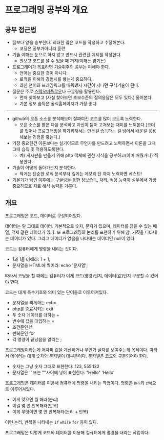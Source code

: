 # 프로그래밍 공부와 개요  

## 공부 접근법

- 질보다 양을 승부한다. 최대한 많은 코드를 작성하고 수정해본다.
  - 코딩은 공부가아니라 훈련 
- 기술 이해는 눈으로 하지 않고 반드시 관련된 예제를 작성한다. 
  - 안보고 코드를 쓸 수 있을 때 까지(이해든 암기든)
- 프로그래머가 목표라면 기술위주의 공부는 피해야 한다.
  - 언어는 중요한 것이 아니다.
  - 로직을 이해와 경험치를 쌓는게 중요하다.
  - 최신 언어와 프레임워크를 배워봤자 시간이 지나면 구식기술이 된다.
- 질문은 주로 [스텍오버플로우](https://stackoverflow.com/])나 구글링을 활용한다. 
  - 먼저 찾아보고 (사실 찾아보면 초보수준의 질의응답은 모두 있다.) 물어본다.
  - 기본 정보 습득은 공식홈페이지가 가장 좋다.
---
- github의 오픈 소스를 분석해보며 잘짜여진 코드를 많이 보도록 노력한다.
  - 오픈 소스를 받은 다음 분석하고 자신이 뜯어 고쳐보는 재미를 느껴본다.(코더를 벗어나 프로그래밍을 하기위해서는 만든걸 습득하는 걸 넘어서 배운걸 응용해보는 경험을 쌓는다.)
- 가장 중요한건 이론보다는 실기이므로 무언가를 만드려고 노력하면서 이론을 그때 그때 습득 및 적용하도록한다.
  - 예) 게시판을 만들기 위해 php 객체에 관한 지식을 공부하고(이미 배웠거나) 적용한다. 
- 기술이 어떻게 돌아가는지 분석한다.
  - 작게는 단순한 로직 분석부터 깊게는 메모리 단 까지 노력하면 베스트!
- 기본기가 닦인 이후에는 구글링을 통한 정보습득, 처리, 적용 능력이 실무에서 가장 중요하므로 자료 해석 능력을 기른다.

## 개요

프로그래밍은 코드, 데이터로 구성되어있다.

데이터는 말 그대로 데이터. 기본적으로 숫자, 문자가 있으며, 데이터를 담을 수 있는 배열, 객체 같은 데이터가 있다.
또 프로그래밍의 논리를 표현하기 위해 참, 거짓을 나타내는 데이터가 있다.
그리고 데이터가 없음을 나타내는 데이터인 null이 있다.

코드는 컴퓨터에게 명령을 내리는 것이다.

- 1과 1을 더해라: 1 + 1;
- 문자열을 HTML에 찍어라: echo '문자열';

따라서 코딩을 할 때에는 컴퓨터가 이게 코드(명령)인지, 데이터(값)인지 구분할 수 있어야 한다.

코드는 대개 특수기호와 의미 있는 단어들로 이루어져있다.

- 문자열을 찍게하는 echo
- php를 종료시키는 exit
- 두 숫자 데이터를 더하는 +
- 변수에 값을 대입하는 =
- 조건문인 if
- 반복문인 for
- 각 명령이 끝났음을 알리는 ;

프로그래밍이라는게 어차피 값을 계산하거나 무언가 글자를 보여주는게 목적이다. 따라서 데이터는 대개 숫자와 문자열이 대부분이다.
문자열은 코드와 구분되어야 한다.

- 숫자는 그냥 숫자 그대로 표현한다: 123, 555.123
- 문자열은 '' 또는 ""사이에 넣어 표현한다: "Hello" 'Hello'

프로그래밍은 데이터를 이용해 컴퓨터에 명령을 내리는 작업이다.
명령은 `논리`와 `반복`으로 이루어져있다.

- 이게 맞으면 뭘 해라(논리)
- 이걸 몇 번 반복해라(반복)
- 이게 무엇이면 몇 번 반복해라(논리 + 반복)

이런 논리, 반복을 나타내는 `if` `while` `for` 등이 있다.

프로그래밍은 이렇게 코드와 데이터를 이용해 컴퓨터에게 명령을 내리는 작업이다.

